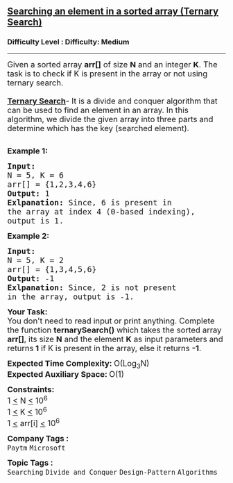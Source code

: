 <h2><a href="https://www.geeksforgeeks.org/problems/searching-an-element-in-a-sorted-array-ternary-search--141631/1">Searching an element in a sorted array (Ternary Search)</a></h2><h3>Difficulty Level : Difficulty: Medium</h3><hr><div class="problems_problem_content__Xm_eO"><p><span style="font-size:18px">Given a sorted array <strong>arr[]</strong> of size <strong>N</strong> and an integer <strong>K</strong>. The task is to check if K&nbsp;is present in the array or not using ternary search.<br>
<br>
<a href="http://www.geeksforgeeks.org/ternary-search/"><strong>Ternary Search</strong></a>- It is a divide and conquer algorithm that can be used to find an element in an array. In this algorithm, we divide the given array into three parts and determine which has the key (searched element).</span></p>

<p><br>
<span style="font-size:18px"><strong>Example 1:</strong></span></p>

<pre><span style="font-size:18px"><strong>Input:
</strong>N = 5, K = 6
arr[] = {1,2,3,4,6}
<strong>Output: </strong>1<strong>
Exlpanation: </strong>Since, 6 is present in 
the array at index 4 (0-based indexing),
output is 1.</span>
</pre>

<p><span style="font-size:18px"><strong>Example 2:</strong></span></p>

<pre><span style="font-size:18px"><strong>Input:
</strong>N = 5, K = 2
arr[] = {1,3,4,5,6}
<strong>Output: </strong>-1<strong>
Exlpanation: </strong>Since, 2 is not present 
in the array, output is -1.</span>
</pre>

<p><span style="font-size:18px"><strong>Your Task:</strong><br>
You don't need to read input or print anything. Complete the function <strong>ternarySearch()</strong> which takes the sorted array <strong>arr[]</strong>, its size <strong>N</strong> and the element <strong>K</strong> as input parameters&nbsp;and returns<strong> 1</strong> if K&nbsp;is present in the array, else it returns <strong>-1</strong>.&nbsp;</span></p>

<p><span style="font-size:18px"><strong>Expected Time Complexity:&nbsp;</strong>O(Log<sub>3</sub>N)<br>
<strong>Expected Auxiliary Space:&nbsp;</strong>O(1)</span></p>

<p><span style="font-size:18px"><strong>Constraints:</strong><br>
1 <u>&lt;</u>&nbsp;N <u>&lt;</u>&nbsp;10<sup>6</sup><br>
1 <u>&lt;</u>&nbsp;K <u>&lt;</u>&nbsp;10<sup>6</sup><br>
1 <u>&lt;</u>&nbsp;arr[i] <u>&lt;</u>&nbsp;10<sup>6</sup></span></p>
</div><p><span style=font-size:18px><strong>Company Tags : </strong><br><code>Paytm</code>&nbsp;<code>Microsoft</code>&nbsp;<br><p><span style=font-size:18px><strong>Topic Tags : </strong><br><code>Searching</code>&nbsp;<code>Divide and Conquer</code>&nbsp;<code>Design-Pattern</code>&nbsp;<code>Algorithms</code>&nbsp;